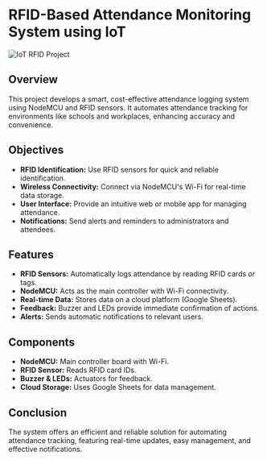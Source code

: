 # RFID-Based Attendance Monitoring System using IoT

![IoT RFID Project](https://github.com/user-attachments/assets/af99b072-120b-4ad4-99e3-2fa670c96ef4)


## Overview

This project develops a smart, cost-effective attendance logging system using NodeMCU and RFID sensors. It automates attendance tracking for environments like schools and workplaces, enhancing accuracy and convenience.

## Objectives

- **RFID Identification:** Use RFID sensors for quick and reliable identification.
- **Wireless Connectivity:** Connect via NodeMCU's Wi-Fi for real-time data storage.
- **User Interface:** Provide an intuitive web or mobile app for managing attendance.
- **Notifications:** Send alerts and reminders to administrators and attendees.

## Features

- **RFID Sensors:** Automatically logs attendance by reading RFID cards or tags.
- **NodeMCU:** Acts as the main controller with Wi-Fi connectivity.
- **Real-time Data:** Stores data on a cloud platform (Google Sheets).
- **Feedback:** Buzzer and LEDs provide immediate confirmation of actions.
- **Alerts:** Sends automatic notifications to relevant users.

## Components

- **NodeMCU:** Main controller board with Wi-Fi.
- **RFID Sensor:** Reads RFID card IDs.
- **Buzzer & LEDs:** Actuators for feedback.
- **Cloud Storage:** Uses Google Sheets for data management.

## Conclusion

The system offers an efficient and reliable solution for automating attendance tracking, featuring real-time updates, easy management, and effective notifications.

